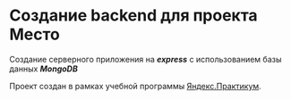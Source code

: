 # Создание backend для проекта Место

Создание серверного приложения на **_express_** с использованием базы данных **_MongoDB_**

Проект создан в рамках учебной программы [Яндекс.Практикум](https://praktikum.yandex.ru).

